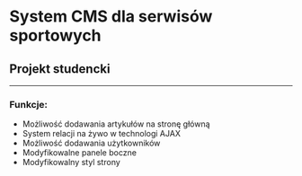 # System CMS dla serwisów sportowych #
## Projekt studencki ##

---

### Funkcje: ###
  * Możliwość dodawania artykułów na stronę główną
  * System relacji na żywo w technologi AJAX
  * Możliwość dodawania użytkowników
  * Modyfikowalne panele boczne
  * Modyfikowalny styl strony